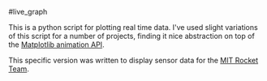 #live_graph

This is a python script for plotting real time data. I've used slight variations of this script for a number of projects, finding it nice abstraction on top of the [Matplotlib animation API](http://matplotlib.org/api/animation_api.html).

This specific version was written to display sensor data for the [MIT Rocket Team](http://rocketry.mit.edu/).
